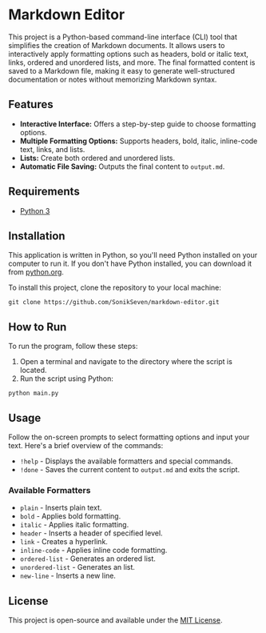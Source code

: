 # Markdown Editor

This project is a Python-based command-line interface (CLI) tool that simplifies the creation of Markdown documents. It allows users to interactively apply formatting options such as headers, bold or italic text, links, ordered and unordered lists, and more. The final formatted content is saved to a Markdown file, making it easy to generate well-structured documentation or notes without memorizing Markdown syntax.

## Features

- **Interactive Interface:** Offers a step-by-step guide to choose formatting options.
- **Multiple Formatting Options:** Supports headers, bold, italic, inline-code text, links, and lists.
- **Lists:** Create both ordered and unordered lists.
- **Automatic File Saving:** Outputs the final content to `output.md`.

## Requirements

- [Python 3](https://www.python.org/downloads/)

## Installation

This application is written in Python, so you'll need Python installed on your computer to run it. If you don't have Python installed, you can download it from [python.org](https://www.python.org/downloads/).

To install this project, clone the repository to your local machine:

```
git clone https://github.com/SonikSeven/markdown-editor.git
```

## How to Run

To run the program, follow these steps:

1. Open a terminal and navigate to the directory where the script is located.
2. Run the script using Python:

```
python main.py
```

## Usage

Follow the on-screen prompts to select formatting options and input your text. Here's a brief overview of the commands:

- `!help` - Displays the available formatters and special commands.
- `!done` - Saves the current content to `output.md` and exits the script.

### Available Formatters

- `plain` - Inserts plain text.
- `bold` - Applies bold formatting.
- `italic` - Applies italic formatting.
- `header` - Inserts a header of specified level.
- `link` - Creates a hyperlink.
- `inline-code` - Applies inline code formatting.
- `ordered-list` - Generates an ordered list.
- `unordered-list` - Generates an list.
- `new-line` - Inserts a new line.

## License

This project is open-source and available under the [MIT License](LICENSE).
